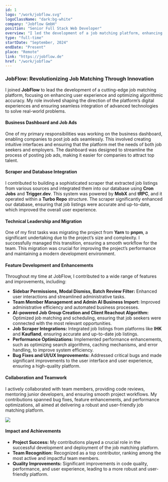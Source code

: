 ```yaml
---
id: 1
logo: "/work/jobflow.svg"
logoClassName: "dark:bg-white"
company: "Jobflow GmbH"
position: "Senior Full Stack Web Developer"
overview: "I led the development of a job matching platform, enhancing user experience and optimizing algorithmic accuracy. I managed cross-functional teams, prioritized strategic initiatives, and fostered collaboration to drive product success."
type: "full-time"
startDate: "September, 2024"
endDate: "Present"
place: "Remote"
link: "https://jobflow.de"
href: "/work/jobflow"
---
```


### JobFlow: Revolutionizing Job Matching Through Innovation

I joined **JobFlow** to lead the development of a cutting-edge job matching platform, focusing on enhancing user experience and optimizing algorithmic accuracy. My role involved shaping the direction of the platform’s digital experiences and ensuring seamless integration of advanced technologies to solve real-world problems.

#### **Business Dashboard and Job Ads**

One of my primary responsibilities was working on the business dashboard, enabling companies to post job ads seamlessly. This involved creating intuitive interfaces and ensuring that the platform met the needs of both job seekers and employers. The dashboard was designed to streamline the process of posting job ads, making it easier for companies to attract top talent.

#### **Scraper and Database Integration**

I contributed to building a sophisticated scraper that extracted job listings from various sources and integrated them into our database using **Cron Jobs** and **Trigger.dev**. This system was powered by **MobX** and **tRPC**, and it operated within a **Turbo Repo** structure. The scraper significantly enhanced our database, ensuring that job listings were accurate and up-to-date, which improved the overall user experience.

#### **Technical Leadership and Migration**

One of my first tasks was migrating the project from **Yarn** to **pnpm**, a significant undertaking due to the project’s size and complexity. I successfully managed this transition, ensuring a smooth workflow for the team. This migration was crucial for improving the project’s performance and maintaining a modern development environment.

#### **Feature Development and Enhancements**

Throughout my time at JobFlow, I contributed to a wide range of features and improvements, including:

- **Sidebar Permissions, Modal Dismiss, Batch Review Filter:** Enhanced user interactions and streamlined administrative tasks.
- **Team Member Management and Admin AI Business Import:** Improved administrative efficiency and automated business processes.
- **AI-powered Job Group Creation and Client Reachout Algorithm:** Optimized job matching and scheduling, ensuring that job seekers were connected with the most relevant opportunities.
- **Job Scraper Integrations:** Integrated job listings from platforms like **IHK** and **Kaufland**, ensuring accurate and up-to-date job listings.
- **Performance Optimizations:** Implemented performance enhancements, such as optimizing search algorithms, caching mechanisms, and error handling, to improve system efficiency.
- **Bug Fixes and UI/UX Improvements:** Addressed critical bugs and made significant improvements to the user interface and user experience, ensuring a high-quality platform.

#### **Collaboration and Teamwork**

I actively collaborated with team members, providing code reviews, mentoring junior developers, and ensuring smooth project workflows. My contributions spanned bug fixes, feature enhancements, and performance optimizations, all aimed at delivering a robust and user-friendly job matching platform.

![](/work/contribution-jobflow.png)

#### **Impact and Achievements**

- **Project Success:** My contributions played a crucial role in the successful development and deployment of the job matching platform.
- **Team Recognition:** Recognized as a top contributor, ranking among the most active and impactful team members.
- **Quality Improvements:** Significant improvements in code quality, performance, and user experience, leading to a more robust and user-friendly platform.
